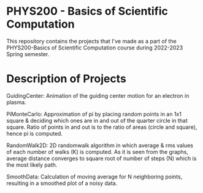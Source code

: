# PHYS200 - Basics of Scientific Computation

This repository contains the projects that I've made as a part of the PHYS200-Basics of Scientific Computation course during 2022-2023 Spring semester.

# Description of Projects

GuidingCenter: Animation of the guiding center motion for an electron in plasma.

PiMonteCarlo: Approximation of pi by placing random points in an 1x1 square & deciding which ones are in and out of the quarter circle in that square. Ratio of points in and out is to the ratio of areas (circle and square), hence pi is computed.

RandomWalk2D: 2D randomwalk algorithm in which average & rms values of each number of walks (K) is computed. As it is seen from the graphs, average distance converges to square root of number of steps (N) which is the most likely path.

SmoothData: Calculation of moving average for N neighboring points, resulting in a smoothed plot of a noisy data.
